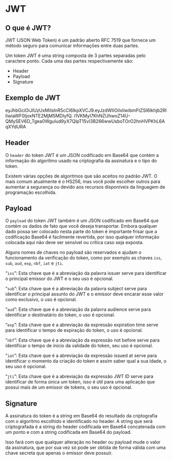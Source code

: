 # JWT

## O que é JWT?

JWT (JSON Web Token) é um padrão aberto RFC 7519 que fornece um método seguro para comunicar informações entre duas partes.

Um token JWT é uma string composta de 3 partes separadas pelo caractere ponto. Cada uma das partes respectivamente são:

- Header  
- Payload  
- Signature  

## Exemplo de JWT

eyJhbGciOiJIUzUxMiIsInR5cCI6IkpXVCJ9.eyJzdWIiOiIxIiwibmFtZSI6Ikhjb2RlIiwiaWF0IjoxNTE2MjM5MDIyfQ. i1VKMyI7KhNZUhwoZ14U-QMySEV6D_Tgea0WguIud9yX7QIpT15vI3B266wwUsboTOrO2hnHVPKhL6AqXYdURA

## Header

O `header` do token JWT é um JSON codificado em Base64 que contém a informação do algoritmo usado na criptografia da assinatura e o tipo do token.

Existem várias opções de algoritmos que são aceitos no padrão JWT. O mais comum atualmente é o HS256, mas você pode escolher outros para aumentar a segurança ou devido aos recursos disponíveis da linguagem de programação escolhida.

## Payload

O `payload` do token JWT também é um JSON codificado em Base64 que contém os dados de fato que você deseja transportar. Embora qualquer dado possa ser colocado nesta parte do token é importante frisar que a codificação Base64 é facilmente revertida, por isso qualquer informação colocada aqui não deve ser sensível ou crítica caso seja exposta.

Alguns nomes de chaves  no payload são reservados e ajudam o funcionamento da verificação do token, como por exemplo as chaves `iss`, `sub`, `aud`, `exp`, `nbf`, `iat` e `jti`.

“`iss`”: Esta chave que é a abreviação da palavra issuer serve para identificar o principal emissor do JWT e o seu uso é opcional.

“`sub`”: Esta chave que é a abreviação da palavra subject serve para identificar o principal assunto do JWT e o emissor deve encarar esse valor como exclusivo, o uso é opcional.

“`aud`”: Esta chave que é a abreviação da palavra audience serve para identificar o destinatário do token, o uso é opcional.

“`exp`”: Esta chave que é a abreviação da expressão expiration time serve para identificar o tempo de expiração do token, o uso é opcional.

“`nbf`”: Esta chave que é a abreviação da expressão not before serve para identificar o tempo de inicio da validade do token, seu uso é opcional.

“`iat`”: Esta chave que é a abreviação da expressão issued at serve para identificar o momento da criação do token e assim saber qual a sua idade, o seu uso é opcional.

“`jti`”: Esta chave que é a abreviação da expressão JWT ID serve para identificar de forma única um token, isso é útil para uma aplicação que possui mais de um emissor de tokens, o seu uso é opcional.

## Signature

A assinatura do token é a string em Base64 do resultado da criptografia com o algoritmo escolhido e identificado no header. A string que será criptografada é a string do header codificada em Base64 concatenada com um ponto e com a string codificada em Base64 do payload.

Isso fará com que qualquer alteração no header ou payload mude o valor da assinatura, que por sua vez só pode ser obtida de forma válida com uma chave secreta que apenas o emissor deve possuir.

